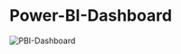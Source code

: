 # Power-BI-Dashboard

![PBI-Dashboard](https://user-images.githubusercontent.com/112380016/188587239-5e6e9d93-dcba-41c9-af49-185f5cb32f59.png)

